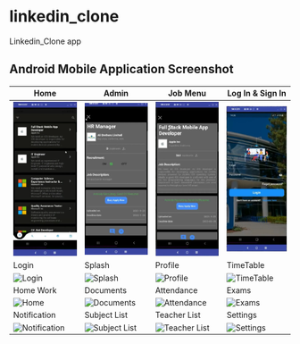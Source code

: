 # linkedin_clone

Linkedin_Clone app

## Android Mobile Application Screenshot

| Home | Admin | Job Menu | Log In & Sign In |
|--|--|--|--|
| ![Home](job_app\assets\images\3.png) | ![Admin](job_app\assets\images\12.png) | ![Job Menu](job_app\assets\images\6.png) |![Log In & Sign In](job_app\assets\images\1.png) |
| Login | Splash | Profile | TimeTable |
| ![Login](Screenshots/login.jpg) | ![Splash](Screenshots/splash.jpg) | ![Profile](Screenshots/profile.jpg) |![TimeTable](Screenshots/timetable.jpg) |
| Home Work | Documents | Attendance | Exams |
| ![Home](Screenshots/home_work.jpg) | ![Documents](Screenshots/documents.jpg) | ![Attendance](Screenshots/attendance.jpg) |![Exams](Screenshots/exams.jpg) |
| Notification | Subject List | Teacher List | Settings |
| ![Notification](Screenshots/notification.jpg) | ![Subject List](Screenshots/subject_list.jpg) | ![Teacher List](Screenshots/teacher_list.jpg) |![Settings](Screenshots/settings.jpg) |


